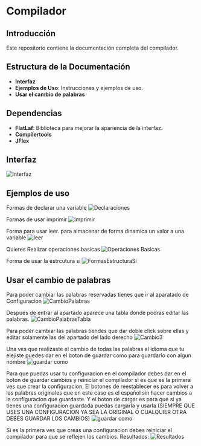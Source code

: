 # Compilador

## Introducción
Este repositorio contiene la documentación completa del compilador.

## Estructura de la Documentación
- **Interfaz**
- **Ejemplos de Uso**: Instrucciones y ejemplos de uso.
- **Usar el cambio de palabras**

## Dependencias
- **FlatLaf**: Biblioteca para mejorar la apariencia de la interfaz.
- **Compilertools**
- **JFlex**

## Interfaz
![Interfaz](https://github.com/user-attachments/assets/78b89f5a-026c-4708-915d-015f7d148a3c)


## Ejemplos de uso
Formas de declarar una variable
![Declaraciones](https://github.com/user-attachments/assets/a20593e0-8c96-4600-b249-70b84f458235)

Formas de usar imprimir
![Imprimir](https://github.com/user-attachments/assets/b183d8f3-2d09-4d82-8092-cf4b47e88f65)

Forma para usar leer. para almacenar de forma dinamica un valor a una variable
![leer](https://github.com/user-attachments/assets/6fb60e6a-2b19-448d-bfd0-1925b27aaca4)

Quieres Realizar operaciones basicas
![Operaciones Basicas](https://github.com/user-attachments/assets/66aac7df-389d-4fdc-88fc-e8346b27abc0)

Forma de usar la estrcutura si
![FormasEstructuraSi](https://github.com/user-attachments/assets/636ce3c5-4d95-4735-8ab2-f6fd8edd8edf)

## Usar el cambio de palabras
Para poder cambiar las palabras reservadas tienes que ir al aparatado de Configuracion
![CambioPalabras](https://github.com/user-attachments/assets/f50845e1-c092-4cfc-8dab-b0ad8b612f9d)

Despues de entrar al apartado aparece una tabla donde podras editar las palabras.
![CambioPalabrasTabla](https://github.com/user-attachments/assets/60652297-98a1-45a0-b18f-5ab62d804400)

Para poder cambiar las palabras tiendes que dar doble click sobre ellas y editar solamente las del apartado del lado derecho
![Cambio3](https://github.com/user-attachments/assets/1ae1a825-7664-4e64-b3de-0f2396ee9e64)

Una ves que realizaste el cambio de todas las palabras al idioma que tu elejiste puedes dar en el boton de guardar como para guardarlo con algun nombre
![guardar como](https://github.com/user-attachments/assets/8cfcc026-9451-4a7a-b648-3c6adb66de7d)

Para que puedas usar tu configuracion en el compilador debes dar en el boton de guardar cambios y reiniciar el compilador si es que es la primera ves que crear la configuracion. El botones de reestablecer es para volver a las palabras originales que en este caso es el español sin hacer cambios a la configuracion que guardaste. Y el boton de cargar es para que si ya tienes una configuracion guardada puedas cargarla y usarla (SIEMPRE QUE USES UNA CONFIGURACION YA SEA LA ORIGINAL O CUALQUIER OTRA DEBES GUARDAR LOS CAMBIOS)
![guardar como](https://github.com/user-attachments/assets/cfbba676-eced-46a9-ac85-65457fe72c13)

Si es la primera ves que creas una configuracion debes reiniciar el compilador para que se reflejen los cambios. Resultados:
![Resultados](https://github.com/user-attachments/assets/cb3ad1be-e5d4-4395-aee4-f395cb7ab769)


